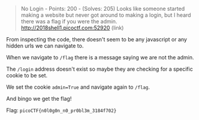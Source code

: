 > No Login - Points: 200 - (Solves: 205)
> Looks like someone started making a website but never got around to making a login, but I heard there was a flag if you were the admin. http://2018shell1.picoctf.com:52920 (link)

From inspecting the code, there doesn't seem to be any javascript or any hidden urls we can navigate to.

When we navigate to `/flag` there is a message saying we are not the admin.

The `/login` address doesn't exist so maybe they are checking for a specific cookie to be set.

We set the cookie `admin=True` and navigate again to `/flag`.

And bingo we get the flag!

Flag: `picoCTF{n0l0g0n_n0_pr0bl3m_3184f702}`
